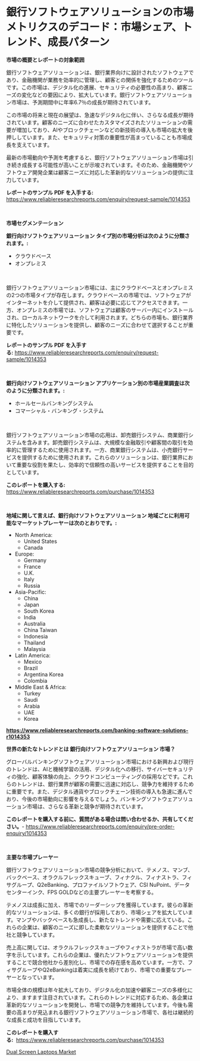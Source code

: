 <p><h1>銀行ソフトウェアソリューションの市場メトリクスのデコード：市場シェア、トレンド、成長パターン</h1></p><p><strong>市場の概要とレポートの対象範囲</strong></p>
<p><p>銀行ソフトウェアソリューションは、銀行業界向けに設計されたソフトウェアであり、金融機関が業務を効率的に管理し、顧客との関係を強化するためのツールです。この市場は、デジタル化の進展、セキュリティの必要性の高まり、顧客ニーズの変化などの要因により、拡大しています。銀行ソフトウェアソリューション市場は、予測期間中に年率6.7％の成長が期待されています。</p><p>この市場の将来と現在の展望は、急速なデジタル化に伴い、さらなる成長が期待されています。顧客のニーズに合わせたカスタマイズされたソリューションの需要が増加しており、AIやブロックチェーンなどの新技術の導入も市場の拡大を後押ししています。また、セキュリティ対策の重要性が高まっていることも市場成長を支えています。</p><p>最新の市場動向や予測を考慮すると、銀行ソフトウェアソリューション市場は引き続き成長する可能性が高いことが示唆されています。そのため、金融機関やソフトウェア開発企業は顧客ニーズに対応した革新的なソリューションの提供に注力しています。</p></p>
<p><strong>レポートのサンプル PDF を入手する:</strong> <a href="https://www.reliableresearchreports.com/enquiry/request-sample/1014353">https://www.reliableresearchreports.com/enquiry/request-sample/1014353</a></p>
<p>&nbsp;</p>
<p><strong>市場セグメンテーション</strong></p>
<p><strong>銀行向けソフトウェアソリューション タイプ別の市場分析は次のように分類されます。:</strong></p>
<p><ul><li>クラウドベース</li><li>オンプレミス</li></ul></p>
<p>&nbsp;</p>
<p><p>銀行ソフトウェアソリューション市場には、主にクラウドベースとオンプレミスの2つの市場タイプが存在します。クラウドベースの市場では、ソフトウェアがインターネットを介して提供され、顧客は必要に応じてアクセスできます。一方、オンプレミスの市場では、ソフトウェアは顧客のサーバー内にインストールされ、ローカルネットワークを介して利用されます。どちらの市場も、銀行業界に特化したソリューションを提供し、顧客のニーズに合わせて選択することが重要です。</p></p>
<p><strong>レポートのサンプル PDF を入手する:</strong>&nbsp;<a href="https://www.reliableresearchreports.com/enquiry/request-sample/1014353">https://www.reliableresearchreports.com/enquiry/request-sample/1014353</a></p>
<p>&nbsp;</p>
<p><strong> 銀行向けソフトウェアソリューション アプリケーション別の市場産業調査は次のように分類されます。:</strong></p>
<p><ul><li>ホールセールバンキングシステム</li><li>コマーシャル・バンキング・システム</li></ul></p>
<p>&nbsp;</p>
<p><p>銀行ソフトウェアソリューション市場の応用は、卸売銀行システム、商業銀行システムを含みます。卸売銀行システムは、大規模な金融取引や顧客間の取引を効率的に管理するために使用されます。一方、商業銀行システムは、小売銀行サービスを提供するために使用されます。これらのソリューションは、銀行業界において重要な役割を果たし、効率的で信頼性の高いサービスを提供することを目的としています。</p></p>
<p><strong>このレポートを購入する:</strong>&nbsp; <a href="https://www.reliableresearchreports.com/purchase/1014353">https://www.reliableresearchreports.com/purchase/1014353</a></p>
<p>&nbsp;</p>
<p><strong>地域に関して言えば、銀行向けソフトウェアソリューション 地域ごとに利用可能なマーケットプレーヤーは次のとおりです。:</strong></p>
<p><ul>
    <li>
        North America:
        <ul>
            <li>United States</li>
            <li>Canada</li>
        </ul>
    </li>
    <li>
        Europe:
        <ul>
            <li>Germany</li>
            <li>France</li>
            <li>U.K.</li>
            <li>Italy</li>
            <li>Russia</li>
        </ul>
    </li>
    <li>
        Asia-Pacific:
        <ul>
            <li>China</li>
            <li>Japan</li>
            <li>South Korea</li>
            <li>India</li>
            <li>Australia</li>
            <li>China Taiwan</li>
            <li>Indonesia</li>
            <li>Thailand</li>
            <li>Malaysia</li>
        </ul>
    </li>
    <li>
        Latin America:
        <ul>
            <li>Mexico</li>
            <li>Brazil</li>
            <li>Argentina Korea</li>
            <li>Colombia</li>
        </ul>
    </li>
    <li>
        Middle East & Africa:
        <ul>
            <li>Turkey</li>
            <li>Saudi</li>
            <li>Arabia</li>
            <li>UAE</li>
            <li>Korea</li>
        </ul>
    </li>
    </ul></p>
<p><strong><a href="https://www.reliableresearchreports.com/banking-software-solutions-r1014353">https://www.reliableresearchreports.com/banking-software-solutions-r1014353</a></strong>&nbsp;</p>
<p><strong>世界の新たなトレンドとは 銀行向けソフトウェアソリューション 市場？</strong></p>
<p><p>グローバルバンキングソフトウェアソリューション市場における新興および現行のトレンドは、AIと機械学習の活用、デジタル化への移行、サイバーセキュリティの強化、顧客体験の向上、クラウドコンピューティングの採用などです。これらのトレンドは、銀行業界が顧客の需要に迅速に対応し、競争力を維持するために重要です。また、デジタル通貨やブロックチェーン技術の導入も急速に進んでおり、今後の市場動向に影響を与えるでしょう。バンキングソフトウェアソリューション市場は、さらなる革新と競争が期待されています。</p></p>
<p><strong>このレポートを購入する前に、質問がある場合は問い合わせるか、共有してください。</strong>- <a href="https://www.reliableresearchreports.com/enquiry/pre-order-enquiry/1014353">https://www.reliableresearchreports.com/enquiry/pre-order-enquiry/1014353</a></p>
<p>&nbsp;</p>
<p><strong>主要な市場プレーヤー</strong></p>
<p><p>銀行ソフトウェアソリューション市場の競争分析において、テメノス、マンブ、バックベース、オラクルフレックスキューブ、フィナクル、フィナストラ、フィサグループ、Q2eBanking、プロファイルソフトウェア、CSI NuPoint、データセンターインク、FPS GOLDなどの主要プレーヤーを考察する。</p><p>テメノスは成長に加え、市場でのリーダーシップを獲得しています。彼らの革新的なソリューションは、多くの銀行が採用しており、市場シェアを拡大しています。マンブやバックベースも急成長し、新たなトレンドや需要に応えている。これらの企業は、顧客のニーズに即した柔軟なソリューションを提供することで他社と競争しています。</p><p>売上高に関しては、オラクルフレックスキューブやフィナストラが市場で高い数字を示しています。これらの企業は、優れたソフトウェアソリューションを提供することで競合他社から差別化し、市場での存在感を高めています。一方で、フィサグループやQ2eBankingは着実に成長を続けており、市場での重要なプレーヤーとなっています。</p><p>市場全体の規模は年々拡大しており、デジタル化の加速や顧客ニーズの多様化により、ますます注目されています。これらのトレンドに対応するため、各企業は革新的なソリューションを開発し、市場での競争力を維持しています。今後も需要の高まりが見込まれる銀行ソフトウェアソリューション市場で、各社は継続的な成長と成功を目指しています。</p></p>
<p><strong>このレポートを購入する:</strong>&nbsp;&nbsp;<a href="https://www.reliableresearchreports.com/purchase/1014353">https://www.reliableresearchreports.com/purchase/1014353</a></p>
<p><p><a href="https://cautious-neon-760.notion.site/Dual-Screen-Laptops-Market-Trends-and-Market-Analysis-forecasted-for-period-2024-2031-3d8fc58b5031492b947f50be947da66c">Dual Screen Laptops Market</a></p></p>
